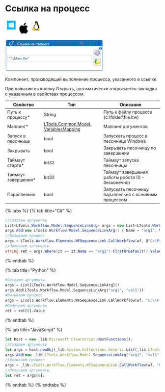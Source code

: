 # Ссылка на процесс

![](<../../../.gitbook/assets/image (100) (1) (10) (145).png>)

![](<../../../.gitbook/assets/image (211).png>)

Компонент, производящий выполнение процесса, указанного в ссылке.

При нажатии на кнопку Открыть, автоматически открывается закладка с указанным в свойствах процессом.

| Свойство             | Тип                                                                                 | Описание                                             |
| -------------------- | ----------------------------------------------------------------------------------- | ---------------------------------------------------- |
| Путь к процессу\*    | String                                                                              | Путь к файлу процесса (c:\folder\file.ltw)           |
| Маппинг\*            | [LTools.Common.Model. VariablesMapping](../els\_data/datatypes/variablesmapping.md) | Маппинг аргументов                                   |
| Запуск в песочнице   | bool                                                                                | Запускать процесс в песочнице Windows                |
| Закрывать            | bool                                                                                | Закрывать песочницу по завершении                    |
| Таймаут старта\*     | Int32                                                                               | Таймаут запуска песочницы                            |
| Таймаут завершения\* | Int32                                                                               | Таймаут завершения работы робота (0 - бесконечно)    |
| Параллельно          | bool                                                                                | Запускать песочницу параллельно с основным процессом |

{% tabs %}
{% tab title="C#" %}
```csharp
//Создаем аргументы
List<LTools.Workflow.Model.SequenceLinkArg> args = new List<LTools.Workflow.Model.SequenceLinkArg>();
args.Add(new LTools.Workflow.Model.SequenceLinkArg() { Name = "arg1", Value = "val1" });
//Вызываем процесс
args = LTools.Workflow.Elements.WFSequenceLink.CallWorkflow(wf, @"C:\Project\Process.ltw", args);
//Получаем аргументы
string ret = args.Where(it => it.Name == "arg1").FirstOrDefault().Value as string;
```
{% endtab %}

{% tab title="Python" %}
```python
#Создаем аргументы
args = List[LTools.Workflow.Model.SequenceLinkArg]()
args.Add(LTools.Workflow.Model.SequenceLinkArg("arg1", "val1"))
#Вызываем процесс
args = LTools.Workflow.Elements.WFSequenceLink.CallWorkflow(wf, "C:\\Project\\Process.ltw", args)
#Получаем аргументы
ret = ret[0].Value
```
{% endtab %}

{% tab title="JavaScript" %}
```javascript
let host = new _lib.Microsoft.ClearScript.HostFunctions();
//Создаем аргументы
let args = host.newObj(_lib.System.Collections.Generic.List(_lib.LTools.Workflow.Model.SequenceLinkArg));
args.Add(new _lib.LTools.Workflow.Model.SequenceLinkArg("arg1", "val1"));
//Вызываем процесс
args = _lib.LTools.Workflow.Elements.WFSequenceLink.CallWorkflow(wf, "C:\\Project\\Process.ltw", args, false);
//Получаем аргументы
let ret = args[0];
```
{% endtab %}
{% endtabs %}
